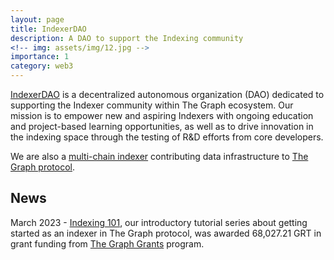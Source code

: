 ```yaml
---
layout: page
title: IndexerDAO
description: A DAO to support the Indexing community
<!-- img: assets/img/12.jpg -->
importance: 1
category: web3
---
```


[IndexerDAO](https://www.indexerdao.com/) is a decentralized autonomous organization (DAO) dedicated to supporting the Indexer community within The Graph ecosystem. Our mission is to empower new and aspiring Indexers with ongoing education and project-based learning opportunities, as well as to drive innovation in the indexing space through the testing of R&D efforts from core developers. 

We are also a [multi-chain indexer](https://thegraph.com/explorer/profile/0x223260f3ca014adc40c98d50d5c4178657d53e26?view=Indexing&chain=mainnet) contributing data infrastructure to [The Graph protocol](https://thegraph.com/en/).

## News
March 2023 - [Indexing 101](https://docs.indexerdao.com/), our introductory tutorial series about getting started as an indexer in The Graph protocol, was awarded 68,027.21 GRT in grant funding from [The Graph Grants](https://thegraph.com/ecosystem/grants/) program.

